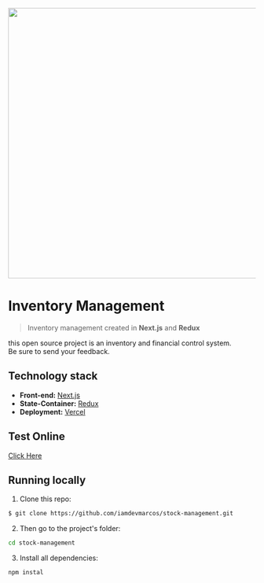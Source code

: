 <p align="center">
  <a href="https://stock-iamdevmarcos.vercel.app/">
    <img src="./public/Project.png" width="550">
  </a>
</p>

# Inventory Management

> Inventory management created in **Next.js** and **Redux**

this open source project is an inventory and financial control system.<br />
Be sure to send your feedback.

## Technology stack

- **Front-end:** [Next.js](https://nextjs.org/)
- **State-Container:** [Redux](https://redux.js.org/)
- **Deployment:** [Vercel](https://vercel.com/)

## Test Online

[Click Here](https://stock-iamdevmarcos.vercel.app/)

## Running locally

1. Clone this repo:

```sh
$ git clone https://github.com/iamdevmarcos/stock-management.git
```

2. Then go to the project's folder:

```sh
cd stock-management
```

3. Install all dependencies:

```sh
npm instal